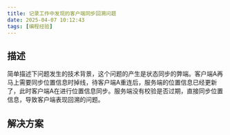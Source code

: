 ```yaml
---
title: 记录工作中发现的客户端同步回溯问题
date: 2025-04-07 10:12:43
tags: [编程经验]
---
```


## 描述

简单描述下问题发生的技术背景，这个问题的产生是状态同步的弊端。客户端A再马上需要同步位置信息时掉线，待客户端A重连后，服务端的位置信息已经更新了，此时客户端A在进行位置信息同步。服务端没有校验是否过期，直接同步位置信息，导致客户端表现回溯的问题。

## 解决方案

